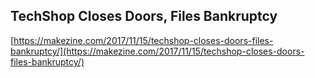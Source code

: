 ## TechShop Closes Doors, Files Bankruptcy
  
  [https://makezine.com/2017/11/15/techshop-closes-doors-files-bankruptcy/](https://makezine.com/2017/11/15/techshop-closes-doors-files-bankruptcy/)